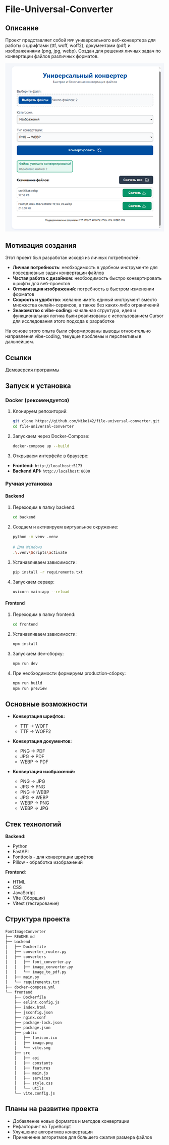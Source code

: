 # File-Universal-Converter

## Описание

Проект представляет собой `MVP` универсального веб-конвертера для работы с шрифтами (ttf, woff, woff2), документами (pdf) и изображениями (png, jpg, webp). Создан для решения личных задач по конвертации файлов различных форматов.

![Скриншот программы](/frontend/public/image.png)

## Мотивация создания

Этот проект был разработан исходя из личных потребностей:

- **Личная потребность**: необходимость в удобном инструменте для повседневных задач конвертации файлов
- **Частая работа с дизайном**: необходимость быстро конвертировать шрифты для веб-проектов
- **Оптимизация изображений**: потребность в быстром изменении форматов
- **Скорость и удобство**: желание иметь единый инструмент вместо множества онлайн-сервисов, а также без каких-либо ограничений
- **Знакомство с vibe-coding:** начальная структура, идея и функциональная логика были реализованы с использованием Cursor для исследования этого подхода к разработке

На основе этого опыта были сформированы выводы относительно направления vibe-coding, текущие проблемы и перспективы в дальнейшем.

## Ссылки

[Демоверсия программы](https://file-universal-converter.onrender.com)

## Запуск и установка

### Docker (рекомендуется)

1. Клонируем репозиторий:

   ```bash
   git clone https://github.com/Niko142/file-universal-converter.git
   cd file-universal-converter
   ```

2. Запускаем через Docker-Compose:

   ```bash
   docker-compose up --build
   ```

3. Открываем интерфейс в браузере:

- **Frontend:** `http://localhost:5173`
- **Backend API:** `http://localhost:8000`

### Ручная установка

#### Backend

1. Переходим в папку backend:

   ```bash
   cd backend
   ```

2. Создаем и активируем виртуальное окружение:

   ```bash
   python -m venv .venv

   # Для Windows
   .\.venv\Scripts\activate
   ```

3. Устанавливаем зависимости:

   ```bash
   pip install -r requirements.txt
   ```

4. Запускаем сервер:

   ```bash
   uvicorn main:app --reload
   ```

#### Frontend

1. Переходим в папку frontend:

   ```bash
   cd frontend
   ```

2. Устанавливаем зависимости:

   ```bash
   npm install
   ```

3. Запускаем dev-сборку:

   ```bash
   npm run dev
   ```

4. При необходимости формируем production-сборку:

   ```bash
   npm run build
   npm run preview
   ```

## Основные возможности

- **Конвертация шрифтов:**

  - TTF → WOFF
  - TTF → WOFF2

- **Конвертация документов:**
  - PNG → PDF
  - JPG → PDF
  - WEBP → PDF
- **Конвертация изображений:**
  - PNG → JPG
  - JPG → PNG
  - PNG → WEBP
  - JPG → WEBP
  - WEBP → PNG
  - WEBP → JPG

## Стек технологий

**Backend**:

- Python
- FastAPI
- Fonttools - для конвертации шрифтов
- Pillow - обработка изображений

**Frontend**:

- HTML
- CSS
- JavaScript
- Vite (Сборщик)
- Vitest (тестирование)

## Структура проекта

```text
FontImageConverter
├── README.md
├── backend
│   ├── Dockerfile
│   ├── converter_router.py
│   ├── converters
│   │   ├── font_converter.py
│   │   ├── image_converter.py
│   │   └── image_to_pdf.py
│   ├── main.py
│   └── requirements.txt
├── docker-compose.yml
└── frontend
    ├── Dockerfile
    ├── eslint.config.js
    ├── index.html
    ├── jsconfig.json
    ├── nginx.conf
    ├── package-lock.json
    ├── package.json
    ├── public
    │   ├── favicon.ico
    │   ├── image.png
    │   └── vite.svg
    ├── src
    │   ├── api
    │   ├── constants
    │   ├── features
    │   ├── main.js
    │   ├── services
    │   ├── style.css
    │   └── utils
    └── vite.config.js
```

## Планы на развитие проекта

- Добавление новых форматов и методов конвертации
- Рефакторинг на TypeScript
- Улучшение алгоритмов конвертации
- Применение алгоритмов для большего сжатия размера файлов
